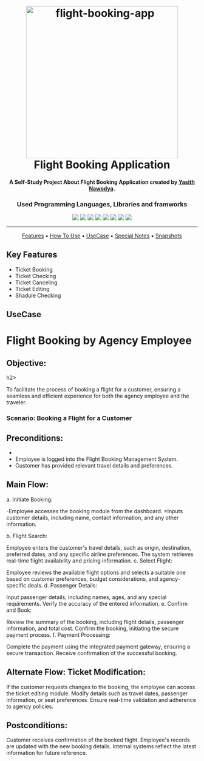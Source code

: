 
<h1 align="center">
  <br>
  <a href="http://"><img src="https://github.com/Yasith8/flight-ticket-booking-application/assets/90121062/9ece8417-62c3-4980-aa97-ba3551fb001e" alt="flight-booking-app" width="400" height="`180"></a>
  <br>
  Flight Booking Application
  <br>
</h1>

<h4 align="center">A Self-Study Project About Flight Booking Application created by <a href="https://github.com/Yasith8" target="_blank">Yasith Nawodya</a>.</h4>
<h3 align="center">Used Programming Languages, Libraries and framworks</h3>
<p align="center">
  <span><img src="https://img.shields.io/badge/Javascript-white?logo=javascript"></span>
    <span><img src="https://img.shields.io/badge/HTML-white?logo=html5"></span>
    <span><img src="https://img.shields.io/badge/CSS-black?logo=css3"></span>
  <span><img src="https://img.shields.io/badge/Bootstrap-pink?logo=bootstrap"></span>
   <span><img src="https://img.shields.io/badge/React-black?logo=react"></span>
<span><img src="https://img.shields.io/badge/NodeJS-Yellow?logo=node.js"></span>
    <span><img src="https://img.shields.io/badge/Express-black?logo=express"></span>
    <span><img src="https://img.shields.io/badge/MongoDB-white?logo=mongodb"></span>
</p>
<hr/>
<p align="center">
  <a href="#features">Features</a> •
  <a href="#how-to-use">How To Use</a> •
  <a href="#usecase">UseCase</a> •
  <a href="#note">Special Notes</a> •
  <a href="#snap">Snapshots</a> 
</p>


## Key Features

* Ticket Booking
* Ticket Checking
* Ticket Canceling
* Ticket Editing
* Shadule Checking


## UseCase

<h1> Flight Booking by Agency Employee</h1>

<h2>Objective:</h2>h2>
<p>To facilitate the process of booking a flight for a customer, ensuring a seamless and efficient experience for both the agency employee and the traveler.</p>

<h3>Scenario: Booking a Flight for a Customer<h3>

<h2>Preconditions:</h2>

<ul>
  <li></li>
  <li>
Employee is logged into the Flight Booking Management System.
  </li>
  <li>
Customer has provided relevant travel details and preferences.
  </li>
</ul>

<h2>Main Flow:</h2>

a. Initiate Booking:

  -Employee accesses the booking module from the dashboard.
  =Inputs customer details, including name, contact information, and any other information.
  
b. Flight Search:

Employee enters the customer's travel details, such as origin, destination, preferred dates, and any specific airline preferences.
The system retrieves real-time flight availability and pricing information.
c. Select Flight:

Employee reviews the available flight options and selects a suitable one based on customer preferences, budget considerations, and agency-specific deals.
d. Passenger Details:

Input passenger details, including names, ages, and any special requirements.
Verify the accuracy of the entered information.
e. Confirm and Book:

Review the summary of the booking, including flight details, passenger information, and total cost.
Confirm the booking, initiating the secure payment process.
f. Payment Processing:

Complete the payment using the integrated payment gateway, ensuring a secure transaction.
Receive confirmation of the successful booking.

<h2>Alternate Flow: Ticket Modification:</h2>
If the customer requests changes to the booking, the employee can access the ticket editing module.
Modify details such as travel dates, passenger information, or seat preferences.
Ensure real-time validation and adherence to agency policies.

<h2>Postconditions:</h2>

Customer receives confirmation of the booked flight.
Employee's records are updated with the new booking details.
Internal systems reflect the latest information for future reference.

